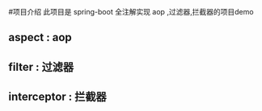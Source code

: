 #项目介绍
 此项目是 spring-boot 全注解实现 aop ,过滤器,拦截器的项目demo
##   aspect : aop
##   filter : 过滤器
##   interceptor : 拦截器
